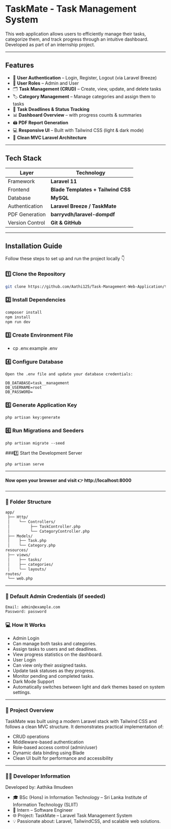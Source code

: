 # TaskMate - Task Management System

This web application allows users to efficiently manage their tasks, categorize them, and track progress through an intuitive dashboard.  
Developed as part of an internship  project.

---

##  Features

- 🔐 **User Authentication** – Login, Register, Logout (via Laravel Breeze)
- 👥 **User Roles** – Admin and User
- 🗂️ **Task Management (CRUD)** – Create, view, update, and delete tasks
- 🏷️ **Category Management** – Manage categories and assign them to tasks
- 📅 **Task Deadlines & Status Tracking**
- 📊 **Dashboard Overview** – with progress counts & summaries
- 🖨️ **PDF Report Generation**
- 💻 **Responsive UI** – Built with Tailwind CSS (light & dark mode)
- 🧱 **Clean MVC Laravel Architecture**

---

##  Tech Stack

| Layer | Technology |
|-------|-------------|
| Framework | **Laravel 11** |
| Frontend | **Blade Templates + Tailwind CSS** |
| Database | **MySQL** |
| Authentication | **Laravel Breeze / TaskMate** |
| PDF Generation | **barryvdh/laravel-dompdf** |
| Version Control | **Git & GitHub** |

---

##  Installation Guide

Follow these steps to set up and run the project locally 👇



### 1️⃣ Clone the Repository
```bash
git clone https://github.com/Aathi125/Task-Management-Web-Application/tree/main
```

### 2️⃣ Install Dependencies
```bash
composer install
npm install
npm run dev
```

### 3️⃣ Create Environment File
- cp .env.example .env
### 4️⃣ Configure Database
```
Open the .env file and update your database credentials:

DB_DATABASE=task__management
DB_USERNAME=root
DB_PASSWORD=
```
### 5️⃣ Generate Application Key
```
php artisan key:generate
```

### 6️⃣ Run Migrations and Seeders
```
php artisan migrate --seed
```

###7️⃣ Start the Development Server
```
php artisan serve
```
---
#### Now open your browser and visit 👉 http://localhost:8000
---
### 🧩 Folder Structure
```bash
app/
 ├── Http/
 │    └── Controllers/
 │         ├── TaskController.php
 │         └── CategoryController.php
 ├── Models/
 │    ├── Task.php
 │    └── Category.php
resources/
 ├── views/
 │    ├── tasks/
 │    ├── categories/
 │    └── layouts/
routes/
 └── web.php
```
---
### 👑 Default Admin Credentials (if seeded)
``` bash
Email: admin@example.com
Password: password
```
### 💻 How It Works

- Admin Login
- Can manage both tasks and categories.
- Assign tasks to users and set deadlines.
- View progress statistics on the dashboard.
- User Login
- Can view only their assigned tasks.
- Update task statuses as they progress.
- Monitor pending and completed tasks.
- Dark Mode Support
- Automatically switches between light and dark themes based on system settings.
---

### 🧠 Project Overview

TaskMate was built using a modern Laravel stack with Tailwind CSS and follows a clean MVC structure.
It demonstrates practical implementation of:

- CRUD operations
- Middleware-based authentication
- Role-based access control (admin/user)
- Dynamic data binding using Blade
- Clean UI built for performance and accessibility
---

### 👨‍💻 Developer Information

Developed by: Aathika Ilmudeen
- 🎓 BSc (Hons) in Information Technology – Sri Lanka Institute of Information Technology (SLIIT)
- 💼 Intern – Software Engineer
- 🌐 Project: TaskMate – Laravel Task Management System
- 💡 Passionate about: Laravel, TailwindCSS, and scalable web solutions.
